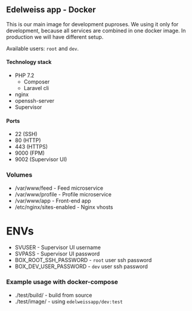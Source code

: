 ## Edelweiss app - Docker
This is our main image for development puproses. We using it only for development, because all services are combined in one docker image. In production we will have different setup.

Available users: `root` and `dev`.

#### Technology stack
- PHP 7.2
  - Composer
  - Laravel cli
- nginx
- openssh-server
- Supervisor

#### Ports
- 22 (SSH)
- 80 (HTTP)
- 443 (HTTPS)
- 9000 (FPM)
- 9002 (Supervisor UI)

### Volumes
- /var/www/feed - Feed microservice
- /var/www/profile - Profile microservice
- /var/www/app - Front-end app
- /etc/nginx/sites-enabled - Nginx vhosts

# ENVs
- SVUSER - Supervisor UI username
- SVPASS - Supervisor UI password
- BOX_ROOT_SSH_PASSWORD - `root` user ssh password
- BOX_DEV_USER_PASSWORD - `dev` user ssh password

### Example usage with docker-compose
- ./test/build/ - build from source
- ./test/image/ - using `edelweissapp/dev:test`